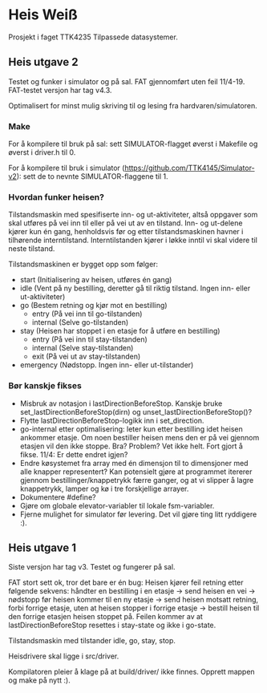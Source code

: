 # Heis Weiß

Prosjekt i faget TTK4235 Tilpassede datasystemer.


## Heis utgave 2

Testet og funker i simulator og på sal. FAT gjennomført uten feil 11/4-19. FAT-testet versjon har tag v4.3.

Optimalisert for minst mulig skriving til og lesing fra hardvaren/simulatoren.


### Make

For å kompilere til bruk på sal: sett SIMULATOR-flagget øverst i Makefile og øverst i driver.h til 0.

For å kompilere til bruk i simulator (https://github.com/TTK4145/Simulator-v2): sett de to nevnte SIMULATOR-flaggene til 1.

### Hvordan funker heisen?
Tilstandsmaskin med spesifiserte inn- og ut-aktiviteter, altså oppgaver som skal utføres på vei inn til eller på vei ut av en tilstand.
Inn- og ut-delene kjører kun én gang, henholdsvis før og etter tilstandsmaskinen havner i tilhørende interntilstand. Interntilstanden kjører i løkke inntil vi skal videre til neste tilstand.

Tilstandsmaskinen er bygget opp som følger:

* start (Initialisering av heisen, utføres én gang)
* idle (Vent på ny bestilling, deretter gå til riktig tilstand. Ingen inn- eller ut-aktiviteter)
* go (Bestem retning og kjør mot en bestilling)
  * entry (På vei inn til go-tilstanden)
  * internal (Selve go-tilstanden)
* stay (Heisen har stoppet i en etasje for å utføre en bestilling)
  * entry (På vei inn til stay-tilstanden)
  * internal (Selve stay-tilstanden)
  * exit (På vei ut av stay-tilstanden)
* emergency (Nødstopp. Ingen inn- eller ut-tilstander)


### Bør kanskje fikses

* Misbruk av notasjon i lastDirectionBeforeStop. Kanskje bruke set_lastDirectionBeforeStop(dirn) og unset_lastDirectionBeforeStop()?
* Flytte lastDirectionBeforeStop-logikk inn i set_direction.
* go-internal etter optimalisering: leter kun etter bestilling idet heisen ankommer etasje. Om noen bestiller heisen mens den er på vei gjennom etasjen vil den ikke stoppe. Bra? Problem? Vet ikke helt. Fort gjort å fikse. 11/4: Er dette endret igjen?
* Endre køsystemet fra array med én dimensjon til to dimensjoner med alle knapper representert? Kan potensielt gjøre at programmet itererer gjennom bestillinger/knappetrykk færre ganger, og at vi slipper å lagre knappetrykk, lamper og kø i tre forskjellige arrayer.
* Dokumentere #define?
* Gjøre om globale elevator-variabler til lokale fsm-variabler.
* Fjerne mulighet for simulator før levering. Det vil gjøre ting litt ryddigere :).



## Heis utgave 1

Siste versjon har tag v3. Testet og fungerer på sal.

FAT stort sett ok, tror det bare er én bug:
Heisen kjører feil retning etter følgende sekvens: håndter en bestilling i en etasje -> send heisen en vei -> nødstopp før heisen kommer til en ny etasje -> send heisen motsatt retning, forbi forrige etasje, uten at heisen stopper i forrige etasje -> bestill heisen til den forrige etasjen heisen stoppet på.
Feilen kommer av at lastDirectionBeforeStop resettes i stay-state og ikke i go-state.

Tilstandsmaskin med tilstander idle, go, stay, stop.

Heisdrivere skal ligge i src/driver.

Kompilatoren pleier å klage på at build/driver/ ikke finnes. Opprett mappen og make på nytt :).
